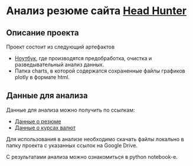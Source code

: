 # Анализ резюме сайта [Head Hunter](https://hh.ru)

## Описание проекта

Проект состоит из следующий артефактов
- [Ноутбук](<Project-1. hh analysis.ipynb>), где производятся предобработка, очистка и разведывательный анализ данных.
- Папка charts, в которой содержатся сохраненные файлы графиков plotly в формате html.

## Данные для анализа

Данные для анализа можно получить по ссылкам:
- [Данные о резюме](https://drive.google.com/file/d/1Kva0AKVBlPl0x98hdn7NQkkgFJnomLct/view?usp=sharing)
- [Данные о курсах валют](https://drive.google.com/file/d/1_6sM8WpxfAuVPd6OXZpZ9Bci-jDRpw49/view?usp=sharing)

Для использования в анализе необходимо скачать файлы локально в папку проекта с указанных ссылок на Google Drive.

С результатами анализа можно ознакомиться в python notebook-e.
